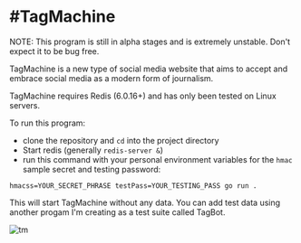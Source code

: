 # #TagMachine

NOTE: This program is still in alpha stages and is extremely unstable. Don't 
expect it to be bug free. 

TagMachine is a new type of social media website that aims to accept and 
embrace social media as a modern form of journalism. 

TagMachine requires Redis (6.0.16+) and has only been tested on Linux servers.

To run this program: 

* clone the repository and `cd` into the project directory
* Start redis (generally `redis-server &`)
* run this command with your personal environment variables for the `hmac` sample
secret and testing password:
</a>

    hmacss=YOUR_SECRET_PHRASE testPass=YOUR_TESTING_PASS go run .

This will start TagMachine without any data. You can add test data using another 
progam I'm creating as a test suite called TagBot.

![tm](https://user-images.githubusercontent.com/30379836/192171321-90aafe05-25d3-4ea6-9d71-13336c0c1394.png)

